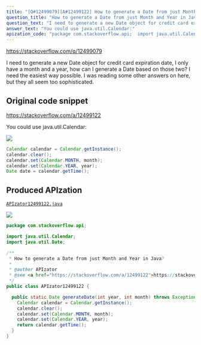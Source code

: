```yaml
---
title: "[Q#12499079][A#12499122] How to generate a Date from just Month and Year in Java?"
question_title: "How to generate a Date from just Month and Year in Java?"
question_text: "I need to generate a new Date object for credit card expiration date, I only have a month and a year, how can I generate a Date based on those two? I need the easiest way possible. I was reading some other answers on here, but they all seem too sophisticated."
answer_text: "You could use java.util.Calendar:"
apization_code: "package com.stackoverflow.api;  import java.util.Calendar; import java.util.Date;  /**  * How to generate a Date from just Month and Year in Java?  *  * @author APIzator  * @see <a href=\"https://stackoverflow.com/a/12499122\">https://stackoverflow.com/a/12499122</a>  */ public class APIzator12499122 {    public static Date generateDate(int year, int month) throws Exception {     Calendar calendar = Calendar.getInstance();     calendar.clear();     calendar.set(Calendar.MONTH, month);     calendar.set(Calendar.YEAR, year);     return calendar.getTime();   } }"
---
```


https://stackoverflow.com/q/12499079

I need to generate a new Date object for credit card expiration date, I only have a month and a year, how can I generate a Date based on those two? I need the easiest way possible. I was reading some other answers on here, but they all seem too sophisticated.



## Original code snippet

https://stackoverflow.com/a/12499122

You could use java.util.Calendar:

<div class="code-logo"><img src="/stackoverflow.png" /></div>

```java
Calendar calendar = Calendar.getInstance();
calendar.clear();
calendar.set(Calendar.MONTH, month);
calendar.set(Calendar.YEAR, year);
Date date = calendar.getTime();
```

## Produced APIzation

[`APIzator12499122.java`](https://github.com/pasqualesalza/apization-temp/raw/main/data/search/APIzator12499122.java)

<div class="code-logo"><img src="/apizator.png" /></div>

```java
package com.stackoverflow.api;

import java.util.Calendar;
import java.util.Date;

/**
 * How to generate a Date from just Month and Year in Java?
 *
 * @author APIzator
 * @see <a href="https://stackoverflow.com/a/12499122">https://stackoverflow.com/a/12499122</a>
 */
public class APIzator12499122 {

  public static Date generateDate(int year, int month) throws Exception {
    Calendar calendar = Calendar.getInstance();
    calendar.clear();
    calendar.set(Calendar.MONTH, month);
    calendar.set(Calendar.YEAR, year);
    return calendar.getTime();
  }
}

```